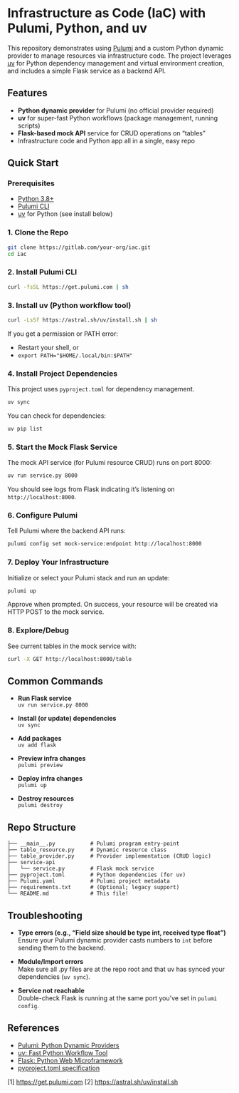 # Infrastructure as Code (IaC) with Pulumi, Python, and uv

This repository demonstrates using [Pulumi](https://www.pulumi.com/) and a custom Python dynamic provider to manage resources via infrastructure code. The project leverages [uv](https://astral.sh/docs/uv/) for Python dependency management and virtual environment creation, and includes a simple Flask service as a backend API.

## Features

- **Python dynamic provider** for Pulumi (no official provider required)
- **uv** for super-fast Python workflows (package management, running scripts)
- **Flask-based mock API** service for CRUD operations on “tables”
- Infrastructure code and Python app all in a single, easy repo

## Quick Start

### Prerequisites

- [Python 3.8+](https://www.python.org/downloads/)
- [Pulumi CLI](https://www.pulumi.com/docs/get-started/install/)
- [uv](https://astral.sh/docs/uv/) for Python (see install below)

### 1. Clone the Repo

```bash
git clone https://gitlab.com/your-org/iac.git
cd iac
```

### 2. Install Pulumi CLI

```bash
curl -fsSL https://get.pulumi.com | sh
```

### 3. Install uv (Python workflow tool)

```bash
curl -LsSf https://astral.sh/uv/install.sh | sh
```
If you get a permission or PATH error:
- Restart your shell, or
- `export PATH="$HOME/.local/bin:$PATH"`

### 4. Install Project Dependencies

This project uses `pyproject.toml` for dependency management.

```bash
uv sync
```

You can check for dependencies:
```bash
uv pip list
```

### 5. Start the Mock Flask Service

The mock API service (for Pulumi resource CRUD) runs on port 8000:

```bash
uv run service.py 8000
```

You should see logs from Flask indicating it’s listening on `http://localhost:8000`.

### 6. Configure Pulumi

Tell Pulumi where the backend API runs:

```bash
pulumi config set mock-service:endpoint http://localhost:8000
```

### 7. Deploy Your Infrastructure

Initialize or select your Pulumi stack and run an update:

```bash
pulumi up
```

Approve when prompted. On success, your resource will be created via HTTP POST to the mock service.

### 8. Explore/Debug

See current tables in the mock service with:

```bash
curl -X GET http://localhost:8000/table
```

## Common Commands

- **Run Flask service**  
  `uv run service.py 8000`

- **Install (or update) dependencies**  
  `uv sync`

- **Add packages**  
  `uv add flask`

- **Preview infra changes**  
  `pulumi preview`

- **Deploy infra changes**  
  `pulumi up`

- **Destroy resources**  
  `pulumi destroy`

## Repo Structure

```
├── __main__.py           # Pulumi program entry-point
├── table_resource.py     # Dynamic resource class
├── table_provider.py     # Provider implementation (CRUD logic)
├── service-api
│   └── service.py        # Flask mock service
├── pyproject.toml        # Python dependencies (for uv)
├── Pulumi.yaml           # Pulumi project metadata
├── requirements.txt      # (Optional; legacy support)
└── README.md             # This file!
```

## Troubleshooting

- **Type errors (e.g., “Field size should be type int, received type float”)**  
  Ensure your Pulumi dynamic provider casts numbers to `int` before sending them to the backend.

- **Module/Import errors**  
  Make sure all .py files are at the repo root and that uv has synced your dependencies (`uv sync`).

- **Service not reachable**  
  Double-check Flask is running at the same port you’ve set in `pulumi config`.

## References

- [Pulumi: Python Dynamic Providers](https://www.pulumi.com/docs/intro/concepts/resources/dynamic-providers/)
- [uv: Fast Python Workflow Tool](https://astral.sh/docs/uv/)
- [Flask: Python Web Microframework](https://flask.palletsprojects.com/)
- [pyproject.toml specification](https://peps.python.org/pep-0518/)

[1] https://get.pulumi.com
[2] https://astral.sh/uv/install.sh
